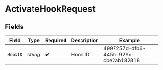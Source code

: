 # ActivateHookRequest


## Fields

| Field                                | Type                                 | Required                             | Description                          | Example                              |
| ------------------------------------ | ------------------------------------ | ------------------------------------ | ------------------------------------ | ------------------------------------ |
| `HookID`                             | *string*                             | :heavy_check_mark:                   | Hook ID                              | 4997257d-dfb6-445b-929c-cbe2ab182818 |